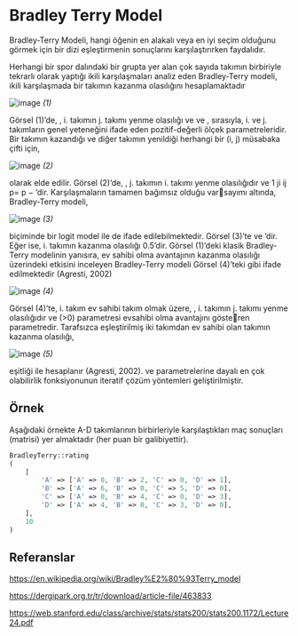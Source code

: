 # Bradley Terry Model

Bradley-Terry Modeli, hangi öğenin en alakalı veya en iyi seçim olduğunu görmek için bir dizi eşleştirmenin sonuçlarını karşılaştırırken faydalıdır.

Herhangi bir spor dalındaki bir grupta yer alan çok sayıda takımın birbiriyle tekrarlı olarak yaptığı ikili karşılaşmaları analiz eden Bradley-Terry modeli, ikili karşılaşmada bir takımın kazanma olasılığını hesaplamaktadır

![image](https://github.com/user-attachments/assets/99cc575f-b2b3-4ba1-b9a3-6fbaa0f9eaa0) *(1)*

Görsel (1)’de, , i. takımın j. takımı yenme olasılığı ve ve , sırasıyla, i. ve j. takımların genel yeteneğini ifade eden pozitif-değerli ölçek parametreleridir. Bir takımın kazandığı ve diğer takımın yenildiği herhangi bir (i, j) müsabaka çifti için,

![image](https://github.com/user-attachments/assets/18695fd2-ab31-48db-b8c8-6c9faef742a4) *(2)*

olarak elde edilir. Görsel (2)’de, , j. takımın i. takımı yenme olasılığıdır ve 1 ji ij p= p − ’dir. Karşılaşmaların tamamen bağımsız olduğu varsayımı altında, Bradley-Terry modeli,

![image](https://github.com/user-attachments/assets/0a04abba-937e-42c2-b7ab-b4295752c02f) *(3)*

biçiminde bir logit model ile de ifade edilebilmektedir. Görsel (3)’te ve ’dir. Eğer ise, i. takımın kazanma olasılığı 0.5’dir. Görsel (1)’deki klasik Bradley-Terry modelinin yanısıra, ev sahibi olma avantajının kazanma olasılığı üzerindeki etkisini inceleyen Bradley-Terry modeli Görsel (4)’teki gibi ifade edilmektedir (Agresti, 2002)

![image](https://github.com/user-attachments/assets/cec9775a-040c-4aa7-9fe9-8457ff1147c3) *(4)*

Görsel (4)’te, i. takım ev sahibi takım olmak üzere, , i. takımın j. takımı yenme olasılığıdır ve (>0) parametresi evsahibi olma avantajını gösteren parametredir. Tarafsızca eşleştirilmiş iki takımdan ev sahibi olan takımın kazanma olasılığı,

![image](https://github.com/user-attachments/assets/a1151f94-d2b1-4f59-9bf9-f68d2f9dc606) *(5)*

eşitliği ile hesaplanır (Agresti, 2002). ve parametrelerine dayalı en çok olabilirlik fonksiyonunun iteratif çözüm yöntemleri geliştirilmiştir.

## Örnek

Aşağıdaki örnekte A-D takımlarının birbirleriyle karşılaştıkları maç sonuçları (matrisi) yer almaktadır (her puan bir galibiyettir).
```php
BradleyTerry::rating
(
    [
        'A' => ['A' => 0, 'B' => 2, 'C' => 0, 'D' => 1],
        'B' => ['A' => 6, 'B' => 0, 'C' => 5, 'D' => 0],
        'C' => ['A' => 0, 'B' => 4, 'C' => 0, 'D' => 3],
        'D' => ['A' => 4, 'B' => 0, 'C' => 3, 'D' => 0],
    ],
    10
)
```

## Referanslar

https://en.wikipedia.org/wiki/Bradley%E2%80%93Terry_model

https://dergipark.org.tr/tr/download/article-file/463833

https://web.stanford.edu/class/archive/stats/stats200/stats200.1172/Lecture24.pdf
